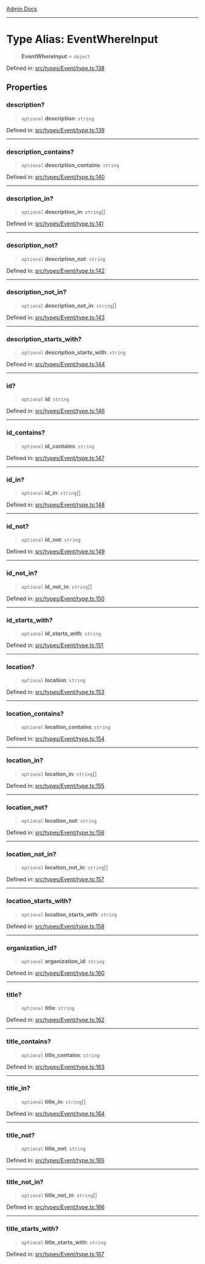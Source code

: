 [Admin Docs](/)

***

# Type Alias: EventWhereInput

> **EventWhereInput** = `object`

Defined in: [src/types/Event/type.ts:138](https://github.com/PalisadoesFoundation/talawa-admin/blob/main/src/types/Event/type.ts#L138)

## Properties

### description?

> `optional` **description**: `string`

Defined in: [src/types/Event/type.ts:139](https://github.com/PalisadoesFoundation/talawa-admin/blob/main/src/types/Event/type.ts#L139)

***

### description\_contains?

> `optional` **description\_contains**: `string`

Defined in: [src/types/Event/type.ts:140](https://github.com/PalisadoesFoundation/talawa-admin/blob/main/src/types/Event/type.ts#L140)

***

### description\_in?

> `optional` **description\_in**: `string`[]

Defined in: [src/types/Event/type.ts:141](https://github.com/PalisadoesFoundation/talawa-admin/blob/main/src/types/Event/type.ts#L141)

***

### description\_not?

> `optional` **description\_not**: `string`

Defined in: [src/types/Event/type.ts:142](https://github.com/PalisadoesFoundation/talawa-admin/blob/main/src/types/Event/type.ts#L142)

***

### description\_not\_in?

> `optional` **description\_not\_in**: `string`[]

Defined in: [src/types/Event/type.ts:143](https://github.com/PalisadoesFoundation/talawa-admin/blob/main/src/types/Event/type.ts#L143)

***

### description\_starts\_with?

> `optional` **description\_starts\_with**: `string`

Defined in: [src/types/Event/type.ts:144](https://github.com/PalisadoesFoundation/talawa-admin/blob/main/src/types/Event/type.ts#L144)

***

### id?

> `optional` **id**: `string`

Defined in: [src/types/Event/type.ts:146](https://github.com/PalisadoesFoundation/talawa-admin/blob/main/src/types/Event/type.ts#L146)

***

### id\_contains?

> `optional` **id\_contains**: `string`

Defined in: [src/types/Event/type.ts:147](https://github.com/PalisadoesFoundation/talawa-admin/blob/main/src/types/Event/type.ts#L147)

***

### id\_in?

> `optional` **id\_in**: `string`[]

Defined in: [src/types/Event/type.ts:148](https://github.com/PalisadoesFoundation/talawa-admin/blob/main/src/types/Event/type.ts#L148)

***

### id\_not?

> `optional` **id\_not**: `string`

Defined in: [src/types/Event/type.ts:149](https://github.com/PalisadoesFoundation/talawa-admin/blob/main/src/types/Event/type.ts#L149)

***

### id\_not\_in?

> `optional` **id\_not\_in**: `string`[]

Defined in: [src/types/Event/type.ts:150](https://github.com/PalisadoesFoundation/talawa-admin/blob/main/src/types/Event/type.ts#L150)

***

### id\_starts\_with?

> `optional` **id\_starts\_with**: `string`

Defined in: [src/types/Event/type.ts:151](https://github.com/PalisadoesFoundation/talawa-admin/blob/main/src/types/Event/type.ts#L151)

***

### location?

> `optional` **location**: `string`

Defined in: [src/types/Event/type.ts:153](https://github.com/PalisadoesFoundation/talawa-admin/blob/main/src/types/Event/type.ts#L153)

***

### location\_contains?

> `optional` **location\_contains**: `string`

Defined in: [src/types/Event/type.ts:154](https://github.com/PalisadoesFoundation/talawa-admin/blob/main/src/types/Event/type.ts#L154)

***

### location\_in?

> `optional` **location\_in**: `string`[]

Defined in: [src/types/Event/type.ts:155](https://github.com/PalisadoesFoundation/talawa-admin/blob/main/src/types/Event/type.ts#L155)

***

### location\_not?

> `optional` **location\_not**: `string`

Defined in: [src/types/Event/type.ts:156](https://github.com/PalisadoesFoundation/talawa-admin/blob/main/src/types/Event/type.ts#L156)

***

### location\_not\_in?

> `optional` **location\_not\_in**: `string`[]

Defined in: [src/types/Event/type.ts:157](https://github.com/PalisadoesFoundation/talawa-admin/blob/main/src/types/Event/type.ts#L157)

***

### location\_starts\_with?

> `optional` **location\_starts\_with**: `string`

Defined in: [src/types/Event/type.ts:158](https://github.com/PalisadoesFoundation/talawa-admin/blob/main/src/types/Event/type.ts#L158)

***

### organization\_id?

> `optional` **organization\_id**: `string`

Defined in: [src/types/Event/type.ts:160](https://github.com/PalisadoesFoundation/talawa-admin/blob/main/src/types/Event/type.ts#L160)

***

### title?

> `optional` **title**: `string`

Defined in: [src/types/Event/type.ts:162](https://github.com/PalisadoesFoundation/talawa-admin/blob/main/src/types/Event/type.ts#L162)

***

### title\_contains?

> `optional` **title\_contains**: `string`

Defined in: [src/types/Event/type.ts:163](https://github.com/PalisadoesFoundation/talawa-admin/blob/main/src/types/Event/type.ts#L163)

***

### title\_in?

> `optional` **title\_in**: `string`[]

Defined in: [src/types/Event/type.ts:164](https://github.com/PalisadoesFoundation/talawa-admin/blob/main/src/types/Event/type.ts#L164)

***

### title\_not?

> `optional` **title\_not**: `string`

Defined in: [src/types/Event/type.ts:165](https://github.com/PalisadoesFoundation/talawa-admin/blob/main/src/types/Event/type.ts#L165)

***

### title\_not\_in?

> `optional` **title\_not\_in**: `string`[]

Defined in: [src/types/Event/type.ts:166](https://github.com/PalisadoesFoundation/talawa-admin/blob/main/src/types/Event/type.ts#L166)

***

### title\_starts\_with?

> `optional` **title\_starts\_with**: `string`

Defined in: [src/types/Event/type.ts:167](https://github.com/PalisadoesFoundation/talawa-admin/blob/main/src/types/Event/type.ts#L167)
